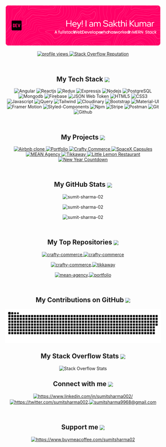 <!----------------------------------- Heading Section ------------------------------------>
<p align="center">
    
![GitHub Cover](https://raw.githubusercontent.com/sakthicodes/sakthicodes/refs/heads/main/github-header-image.png)
    
</p>

<!----------------------------------- About Section ------------------------------------>
<p align="center">
      <a href="https://github.com/sumit-sharma-02/sumit-sharma-02">
        <img src="https://komarev.com/ghpvc/?username=sumit-sharma-02&style=for-the-badge&label=PROFILE+VIEWS" alt="profile views" />
      </a>
      <a href="https://stackoverflow.com/users/17976599/">
        <img alt="Stack Overflow Reputation" src="https://img.shields.io/stackexchange/stackoverflow/r/17976599?style=for-the-badge&logo=stackoverflow&logoColor=orange&color=orange&label=Stack+Overflow">
      </a>
</p>
<br>

<!----------------------------------- Tech Stack Section ------------------------------------>
<h2 align="center">
    My Tech Stack
    <a>
        <img align="center" src="https://user-images.githubusercontent.com/52236473/210716459-e792742d-9443-4a83-96c4-fea099a560b7.png" width="30" />   
    <a/>
</h2>
<p align="center">
    <img src="https://img.shields.io/badge/Angular-D6002F?style=for-the-badge&logo=angular&logoColor=white" alt="Angular" />
    <img src="https://img.shields.io/badge/React-20232A?style=for-the-badge&logo=react&logoColor=61DAFB" alt="Reactjs" />
    <img src="https://img.shields.io/badge/Redux-593D88?style=for-the-badge&logo=redux&logoColor=white" alt="Redux" />
    <img src="https://img.shields.io/badge/Express.js-000000?style=for-the-badge&logo=express&logoColor=white" alt="Expressjs" />
    <img src="https://img.shields.io/badge/Node.js-339933?style=for-the-badge&logo=nodedotjs&logoColor=white" alt="Nodejs" />
    <img src="https://img.shields.io/badge/PostgreSQL-31648C?style=for-the-badge&logo=postgresql&logoColor=white" alt="PostgreSQL" />
    <img src="https://img.shields.io/badge/MongoDB-4EA94B?style=for-the-badge&logo=mongodb&logoColor=white" alt="Mongodb" />
    <img src="https://img.shields.io/badge/Firebase-5f6368?style=for-the-badge&logo=firebase&logoColor=FFCC30" alt="Firebase" />
    <img src="https://img.shields.io/badge/JSON Web Token-000000?style=for-the-badge&logo=jsonwebtokens&logoColor=white" alt="JSON Web Token" />
    <img src="https://img.shields.io/badge/HTML5-E34F26?style=for-the-badge&logo=html5&logoColor=white" alt="HTML5" />
    <img src="https://img.shields.io/badge/CSS3-1572B6?style=for-the-badge&logo=css3&logoColor=white" alt="CSS3" />
    <img src="https://img.shields.io/badge/JavaScript-323330?style=for-the-badge&logo=javascript&logoColor=F7DF1E" alt="Javascript" />
    <img src="https://img.shields.io/badge/jQuery-0769ad?style=for-the-badge&logo=jquery&logoColor=78cff5" alt="jQuery" />
    <img src="https://img.shields.io/badge/Tailwind_CSS-38B2AC?style=for-the-badge&logo=tailwind-css&logoColor=white" alt="Tailwind" />
    <img src="https://img.shields.io/badge/Cloudinary-3448C5?style=for-the-badge&logo=cloudinary-css&logoColor=white" alt="Cloudinary" />
    <img src="https://img.shields.io/badge/Bootstrap-563D7C?style=for-the-badge&logo=bootstrap&logoColor=white" alt="Bootstrap" />
    <img src="https://img.shields.io/badge/Material%20UI-007FFF?style=for-the-badge&logo=mui&logoColor=white" alt="Material-UI" />
    <img src="https://img.shields.io/badge/Framer Motion-B32EAB?style=for-the-badge&logo=framer-motion&logoColor=white" alt="Framer Motion" />
    <img src="https://img.shields.io/badge/styled--components-DB7093?style=for-the-badge&logo=styled-components&logoColor=white" alt="Styled-Components" />
    <img src="https://img.shields.io/badge/npm-CB3837?style=for-the-badge&logo=npm&logoColor=white" alt="Npm" />
    <img src="https://img.shields.io/badge/Stripe-635BFF?style=for-the-badge&logo=stripe&logoColor=white" alt="Stripe" />
    <img src="https://img.shields.io/badge/Postman-FF6C37?style=for-the-badge&logo=Postman&logoColor=white" alt="Postman" />
    <img src="https://img.shields.io/badge/Git-F44D27?style=for-the-badge&logo=git&logoColor=white" alt="Git" />
    <img src="https://img.shields.io/badge/GitHub-100000?style=for-the-badge&logo=github&logoColor=white" alt="Github" />
</p>
<br>

<!----------------------------------- Project Section ------------------------------------>

<h2 align="center">
    My Projects
    <a>
        <img align="center" src="https://user-images.githubusercontent.com/52236473/210715023-0f03194b-fc67-46e8-af2f-209816fa820b.png" width="45" />   
    <a/>
</h2>
<p align="center">
    <a href="https://github.com/sumit-sharma-02/airbnb" target="blank">
        <img src="https://img.shields.io/static/v1?style=for-the-badge&message=Airbnb Clone&color=f43f5e&logo=airbnb&logoColor=FFFFFF&label=" alt="Airbnb clone" />
    </a>
    <a href="https://github.com/sumit-sharma-02/portfolio" target="blank">
        <img src="https://img.shields.io/static/v1?style=for-the-badge&message=Portfolio&color=pink&logo=portfolio&logoColor=FFFFFF&label=" alt="Portfolio" />
    </a>    
    <a href="https://github.com/sumit-sharma-02/crafty-commerce" target="blank">
        <img src="https://img.shields.io/static/v1?style=for-the-badge&message=Crafty Commerce&color=E02746&logo=stencyl&logoColor=FFFFFF&label=" alt="Crafty Commerce" />
    </a>
    <a href="https://github.com/sumit-sharma-02/spacex-capsules" target="blank">
        <img src="https://img.shields.io/static/v1?style=for-the-badge&message=SpaceX Capsules&color=orange&logo=spacex&logoColor=FFFFFF&label=" alt="SpaceX Capsules" />
    </a>
    <a href="https://github.com/sumit-sharma-02/mean-agency" target="blank">
        <img src="https://img.shields.io/static/v1?style=for-the-badge&message=Mean Agency&color=red&logo=angular&logoColor=FFFFFF&label=" alt="MEAN Agency" />
    </a>
    <a href="https://github.com/sumit-sharma-02/tikkaway" target="blank">
        <img src="https://img.shields.io/static/v1?style=for-the-badge&message=Tikkaway&color=FF6C37&logo=justeat&logoColor=FFFFFF&label=" alt="Tikkaway" />
    </a>
    <a href="https://github.com/sumit-sharma-02/little-lemon-restaurant" target="blank">
        <img src="https://img.shields.io/static/v1?style=for-the-badge&message=Little Lemon Restaurant&color=yello&logo=lemon&logoColor=FFFFFF&label=" alt="Little Lemon Restaurant" />
    </a>
    <a href="https://github.com/sumit-sharma-02/countdown-timer" target="blank">
        <img src="https://img.shields.io/static/v1?style=for-the-badge&message=Countdown Timer&color=yellow&logo=timescale&logoColor=white&label=" alt="New Year Countdown" />
    </a>
</p>
<br>

<!----------------------------------- GitHub Stats Section ------------------------------------>
<h2 align="center">
    My GitHub Stats
    <a>
        <img align="center" src="https://user-images.githubusercontent.com/52236473/210717541-d04de2c8-6180-4608-bf9a-366b155f403e.png" width="30" />
    <a/>
</h2>
<p align="center">
    <img align="center" src="https://github-readme-stats-khaki-xi.vercel.app/api?username=sumit-sharma-02&show_icons=true&theme=dark" alt="sumit-sharma-02" />
</p>
<p align="center">
    <img align="center" src="https://github-readme-streak-stats.herokuapp.com?user=sumit-sharma-02&theme=dark" alt="sumit-sharma-02" />
</p>
<p align="center">
    <img align="center" src="https://github-readme-stats-khaki-xi.vercel.app/api/top-langs/?username=sumit-sharma-02&layout=compact&langs_count=10&border_radius=4.5&theme=dark" alt="sumit-sharma-02" />
</p>
<br>

<!----------------------------------- My Repository Section ------------------------------------>
<h2 align="center">
    My Top Repositories
    <a>
        <img align="center" src="https://user-images.githubusercontent.com/52236473/210716459-e792742d-9443-4a83-96c4-fea099a560b7.png" width="30" />   
    <a/>
</h2>
<p align="center">
    <a href="https://github.com/sumit-sharma-02/crafty-commerce">
        <img align="center" src="https://github-readme-stats-khaki-xi.vercel.app/api/pin/?username=sumit-sharma-02&repo=crafty-commerce&locale=en&border_radius=0&theme=dark" alt="crafty-commerce" />
    </a>
    <a href="https://github.com/sumit-sharma-02/airbnb">
        <img align="center" src="https://github-readme-stats-khaki-xi.vercel.app/api/pin/?username=sumit-sharma-02&repo=airbnb&locale=en&border_radius=0&theme=dark" alt="crafty-commerce" />
    </a>
</p>
<p align="center">
    <a href="https://github.com/sumit-sharma-02/spacex-capsules">
        <img align="center" src="https://github-readme-stats-khaki-xi.vercel.app/api/pin/?username=sumit-sharma-02&repo=spacex-capsules&locale=en&border_radius=0&theme=dark" alt="crafty-commerce" />
    </a>
    <a href="https://github.com/sumit-sharma-02/tikkaway">
        <img align="center" src="https://github-readme-stats-khaki-xi.vercel.app/api/pin/?username=sumit-sharma-02&repo=tikkaway&locale=en&border_radius=0&theme=dark" alt="tikkaway" />
    </a>
</p>
<p align="center">
    <a href="https://github.com/sumit-sharma-02/mean-agency">
        <img align="center" src="https://github-readme-stats-khaki-xi.vercel.app/api/pin/?username=sumit-sharma-02&repo=mean-agency&locale=en&border_radius=0&theme=dark" alt="mean-agency" />
    </a>
    <a href="https://github.com/sumit-sharma-02/portfolio">
        <img align="center" src="https://github-readme-stats-khaki-xi.vercel.app/api/pin/?username=sumit-sharma-02&repo=portfolio&locale=en&border_radius=0&theme=dark" alt="portfolio" />
    </a>
</p>
<br>
<h2 align="center">
    My Contributions on GitHub
    <a>
    <img align="center" src="https://user-images.githubusercontent.com/52236473/211459238-0e2284bc-b22f-410f-aa65-1ba1883c6983.png" width="30" />
    </a>   
</h2>
<p align="center">
    <img align="center" src="https://raw.githubusercontent.com/sumit-sharma-02/sumit-sharma-02/output/github-contribution-grid-snake.svg" alt="Snake Animation for GitHub Contributions"
</p>
<br>

<!----------------------------------- Stack Overflow Stats Section ------------------------------------>
<h2 align="center">
    My Stack Overflow Stats
    <a>
        <img align="center" src="https://user-images.githubusercontent.com/52236473/210717541-d04de2c8-6180-4608-bf9a-366b155f403e.png" width="30" />
    <a/>
</h2>
<p align="center">
    <img align="center" src="https://readme-components.vercel.app/api?component=stackoverflow&stackoverflowid=17976599&show_icons=true&theme=dark" alt="Stack Overflow Stats" />
</p>

<!----------------------------------- Social Media Links Section ------------------------------------>
<h2 align="center">
    Connect with me
    <a>
        <img align="center" src="https://user-images.githubusercontent.com/52236473/210716966-d30ec997-ad2d-488e-9406-b7305bb3a72e.png" width="30" />
    <a/>
</h2>
<p align="center">
    <a href="https://www.linkedin.com/in/sumitsharma002/">
        <img align="center" src="https://img.shields.io/badge/LinkedIn-0077B5?style=for-the-badge&logo=linkedin&logoColor=white" alt="https://www.linkedin.com/in/sumitsharma002/" />
    </a>
    <a href="https://twitter.com/sumitsharma002">
        <img align="center" src="https://img.shields.io/badge/Twitter-1DA1F2?style=for-the-badge&logo=twitter&logoColor=white" alt="https://twitter.com/sumitsharma002" />
    </a>
    <a title="sumitsharma9968@gmail.com" href="mailto:sumitsharma9968@gmail.com">
        <img align="center" src="https://img.shields.io/badge/Gmail-D14836?style=for-the-badge&logo=gmail&logoColor=white" alt="sumitsharma9968@gmail.com" />
    </a>
</p>
<br>
    
<!----------------------------------- Support Section ------------------------------------>
<h2 align="center">
    Support me
    <img align="center" src="https://user-images.githubusercontent.com/52236473/210721322-3f8b4d92-5aa7-447e-aae1-083bd0c7893d.png" width="30" />  
</h2>
<p align="center">
    <a href="https://www.buymeacoffee.com/sumitsharma02">
        <img align="center" src="https://img.shields.io/badge/Buy me a Beer-FFDd00?style=for-the-badge&logo=buymeacoffee&logoColor=black" alt="https://www.buymeacoffee.com/sumitsharma02" />
    </a>
</p>
<br>

